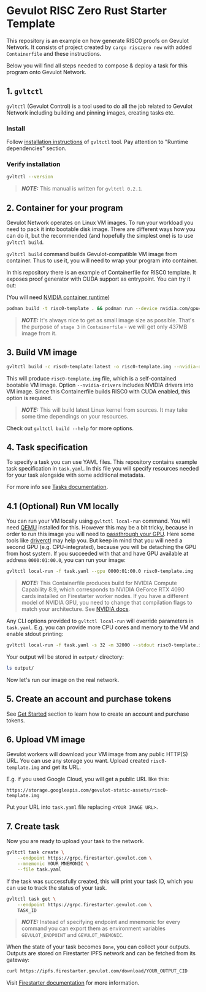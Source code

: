 # Gevulot RISC Zero Rust Starter Template

This repository is an example on how generate RISC0 proofs on Gevulot Network.
It consists of project created by `cargo risczero new` with added
`Containerfile` and these instructions.

Below you will find all steps needed to compose & deploy a task for this program
onto Gevulot Network.

## 1. `gvltctl`

`gvltctl` (Gevulot Control) is a tool used to do all the job related to Gevulot
Network including building and pinning images, creating tasks etc.

### Install

Follow [installation instructions](https://github.com/gevulotnetwork/gvltctl?tab=readme-ov-file#installation)
of `gvltctl` tool. Pay attention to "Runtime dependencies" section.

### Verify installation

```sh
gvltctl --version
```

> **_NOTE:_** This manual is written for `gvltctl 0.2.1`.

## 2. Container for your program

Gevulot Network operates on Linux VM images. To run your workload you need to
pack it into bootable disk image. There are different ways how you can do it,
but the recommended (and hopefully the simplest one) is to use `gvltctl build`.

`gvltctl build` command builds Gevulot-compatible VM image from container.
Thus to use it, you will need to wrap your program into container.

In this repository there is an example of Containerfile for RISC0 template.
It exposes proof generator with CUDA support as entrypoint. You can try it out:

(You will need [NVIDIA container runtime](https://docs.nvidia.com/datacenter/cloud-native/container-toolkit/latest/install-guide.html))

```sh
podman build -t risc0-template . && podman run --device nvidia.com/gpu=all risc0-template:latest
```

> **_NOTE:_** It's always nice to get as small image size as possible. That's
> the purpose of `stage 3` in `Containerfile` - we will get only 437MB image
> from it.

## 3. Build VM image

```sh
gvltctl build -c risc0-template:latest -o risc0-template.img --nvidia-drivers
```

This will produce `risc0-template.img` file, which is a self-contained bootable VM image.
Option `--nvidia-drivers` includes NVIDIA drivers into VM image. Since this Containerfile
builds RISC0 with CUDA enabled, this option is required.

> **_NOTE:_** This will build latest Linux kernel from sources. It may take some
> time dependings on your resources.

Check out `gvltctl build --help` for more options.

## 4. Task specification

To specify a task you can use YAML files. This repository contains example task
specification in `task.yaml`. In this file you will specify resources needed for
your task alongside with some additional metadata.

For more info see [Tasks documentation](https://docs.gevulot.com/gevulot-docs/firestarter/run-workloads/tasks).

## 4.1 (Optional) Run VM locally

You can run your VM locally using `gvltctl local-run` command. You will need
[QEMU](https://www.qemu.org/) installed for this. However this may be a bit tricky,
because in order to run this image you will need to [passthrough your GPU](https://documentation.ubuntu.com/server/how-to/graphics/gpu-virtualization-with-qemu-kvm/).
Here some tools like [driverctl](https://gitlab.com/driverctl/driverctl) may help you.
But keep in mind that you will need a second GPU (e.g. CPU-integrated), because you
will be detaching the GPU from host system. If you succeeded with that and have GPU
available at address `0000:01:00.0`, you can run your image:

```sh
gvltctl local-run -f task.yaml --gpu 0000:01:00.0 risc0-template.img
```

> **_NOTE:_** This Containerfile produces build for NVIDIA Compute Capability 8.9, which
> corresponds to NVIDIA GeForce RTX 4090 cards installed on Firestarter worker nodes.
> If you have a different model of NVIDIA GPU, you need to change that compilation
> flags to match your architecture. See [NVIDIA docs](https://developer.nvidia.com/cuda-gpus).

Any CLI options provided to `gvltctl local-run` will override parameters in
`task.yaml`. E.g. you can provide more CPU cores and memory to the VM and enable stdout
printing:

```sh
gvltctl local-run -f task.yaml -s 32 -m 32000 --stdout risc0-template.img
```

Your output will be stored in `output/` directory:

```sh
ls output/
```

Now let's run our image on the real network.

## 5. Create an account and purchase tokens

See [Get Started](https://docs.gevulot.com/gevulot-docs/firestarter/get-started)
section to learn how to create an account and purchase tokens.

## 6. Upload VM image

Gevulot workers will download your VM image from any public HTTP(S) URL.
You can use any storage you want. Upload created `risc0-template.img` and get its URL.

E.g. if you used Google Cloud, you will get a public URL like this:

```plaintext
https://storage.googleapis.com/gevulot-static-assets/risc0-template.img
```

Put your URL into `task.yaml` file replacing `<YOUR IMAGE URL>`.

## 7. Create task

Now you are ready to upload your task to the network.

```sh
gvltctl task create \
    --endpoint https://grpc.firestarter.gevulot.com \
    --mnemonic YOUR_MNEMONIC \
    --file task.yaml
```

If the task was successfully created, this will print your task ID, which you
can use to track the status of your task.

```sh
gvltctl task get \
    --endpoint https://grpc.firestarter.gevulot.com \
    TASK_ID
```

> **_NOTE:_** Instead of specifying endpoint and mnemonic for every command
> you can export them as environment variables `GEVULOT_ENDPOINT` and
> `GEVULOT_MNEMONIC`.

When the state of your task becomes `Done`, you can collect your outputs. Outputs are stored on
Firestarter IPFS network and can be fetched from its gateway:

```sh
curl https://ipfs.firestarter.gevulot.com/download/YOUR_OUTPUT_CID
```

Visit [Firestarter documentation](https://docs.gevulot.com/gevulot-docs/firestarter)
for more information.
